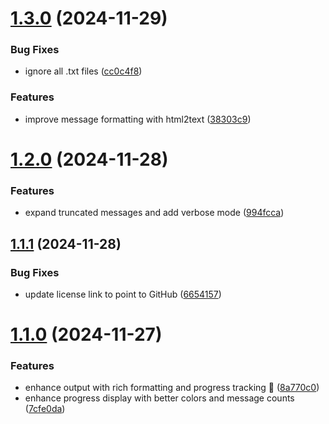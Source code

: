 # [1.3.0](https://github.com/jguice/penguin/compare/v1.2.0...v1.3.0) (2024-11-29)


### Bug Fixes

* ignore all .txt files ([cc0c4f8](https://github.com/jguice/penguin/commit/cc0c4f829e4ba09c938313e6b8e9e1a2fc243338))


### Features

* improve message formatting with html2text ([38303c9](https://github.com/jguice/penguin/commit/38303c90c132699e2c91b6af1040093a5bc6d24a))

# [1.2.0](https://github.com/jguice/penguin/compare/v1.1.1...v1.2.0) (2024-11-28)


### Features

* expand truncated messages and add verbose mode ([994fcca](https://github.com/jguice/penguin/commit/994fccaf615fc66e9fa50d394cb071e24f53581a))

## [1.1.1](https://github.com/jguice/penguin/compare/v1.1.0...v1.1.1) (2024-11-28)


### Bug Fixes

* update license link to point to GitHub ([6654157](https://github.com/jguice/penguin/commit/6654157c817127a4897ffef5f87a252968de8e0f))

# [1.1.0](https://github.com/jguice/penguin/compare/v1.0.0...v1.1.0) (2024-11-27)


### Features

* enhance output with rich formatting and progress tracking 🎨 ([8a770c0](https://github.com/jguice/penguin/commit/8a770c0c352ceb627a2e60b05261c68126f8fcc1))
* enhance progress display with better colors and message counts ([7cfe0da](https://github.com/jguice/penguin/commit/7cfe0da9a0f2b5589dbb32836470c2e0eeb7b7a0))
